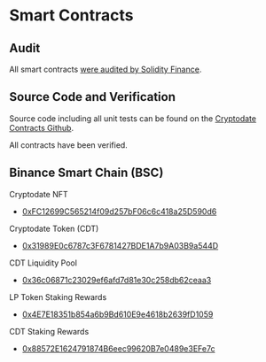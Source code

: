 # Smart Contracts

## Audit
All smart contracts [were audited by Solidity Finance](https://solidity.finance/audits/CryptoDate/). 

## Source Code and Verification
Source code including all unit tests can be found on the [Cryptodate Contracts Github](http://github.com/crypto-date/contracts).

All contracts have been verified.


## Binance Smart Chain (BSC)
Cryptodate NFT  
* [0xFC12699C565214f09d257bF06c6c418a25D590d6](https://www.bscscan.com/address/0xFC12699C565214f09d257bF06c6c418a25D590d6) 

Cryptodate Token (CDT)  
* [0x31989E0c6787c3F6781427BDE1A7b9A03B9a544D](https://www.bscscan.com/address/0x31989E0c6787c3F6781427BDE1A7b9A03B9a544D) 

CDT Liquidity Pool  
* [0x36c06871c23029ef6afd7d81e30c258db62ceaa3](https://www.bscscan.com/address/0x36c06871c23029ef6afd7d81e30c258db62ceaa3) 

LP Token Staking Rewards  
* [0x4E7E18351b854a6b9Bd610E9e4618b2639fD1059](https://www.bscscan.com/address/0x4E7E18351b854a6b9Bd610E9e4618b2639fD1059) 

CDT Staking Rewards  
* [0x88572E1624791874B6eec99620B7e0489e3EFe7c](https://www.bscscan.com/address/0x88572E1624791874B6eec99620B7e0489e3EFe7c) 
